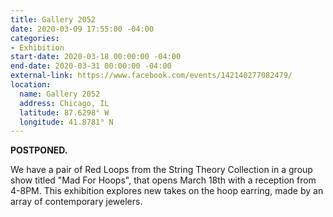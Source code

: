 ```yaml
---
title: Gallery 2052
date: 2020-03-09 17:55:00 -04:00
categories:
- Exhibition
start-date: 2020-03-18 00:00:00 -04:00
end-date: 2020-03-31 00:00:00 -04:00
external-link: https://www.facebook.com/events/142140277082479/
location:
  name: Gallery 2052
  address: Chicago, IL
  latitude: 87.6298° W
  longitude: 41.8781° N
---
```


**POSTPONED.**

We have a pair of Red Loops from the String Theory Collection in a group show titled "Mad For Hoops", that opens March 18th with a reception from 4-8PM. This exhibition explores new takes on the hoop earring, made by an array of contemporary jewelers. 